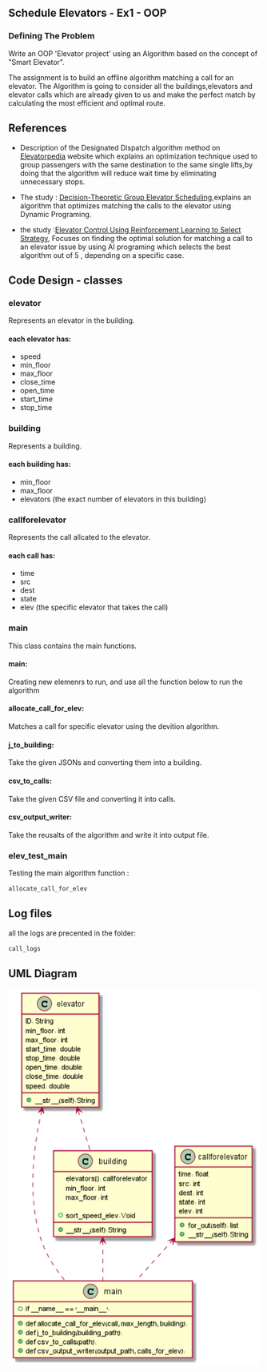 ## Schedule Elevators - Ex1 - OOP

### Defining The Problem
Write an OOP 'Elevator project' using an Algorithm based on the concept of "Smart Elevator". 

The assignment is to build an offline algorithm matching a call for an elevator.
The Algorithm is going to consider all the buildings,elevators and elevator calls which are already given to us and make the perfect match by calculating the most efficient and optimal route.

## References
* Description of the Designated Dispatch algorithm method on [Elevatorpedia](https://elevation.fandom.com/wiki/Destination_dispatch) website which explains an optimization technique used to group passengers with the same destination to the same single lifts,by doing that the algorithm will reduce wait time by eliminating unnecessary stops.

* The study : [Decision-Theoretic Group Elevator Scheduling](https://www.aaai.org/Papers/ICAPS/2003/ICAPS03-014.pdf),explains an algorithm that optimizes matching the calls to the elevator using Dynamic Programing.

* the study :[Elevator Control Using Reinforcement Learning
to Select Strategy](https://www.kth.se/social/files/588617c2f276547fe1dbf8d2/AJanssonKUgglaLingvall_dkand15.pdf), Focuses on finding the optimal solution for matching a call to an elevator issue by using AI programing which selects the best algorithm out of 5 , depending on a specific case.



## Code Design - classes
### elevator 
Represents an elevator in the building.<br/>
#### each elevator has:
* speed <br/>
* min_floor<br/>
* max_floor <br/>
* close_time<br/>
* open_time<br/>
* start_time <br/>
* stop_time<br/>
### building
Represents a building.<br/>
#### each building has:
* min_floor<br/>
* max_floor <br/>
* elevators (the exact number of elevators in this building)<br/>
### callforelevator
Represents the call allcated to the elevator.
#### each call has:
* time<br/>
* src <br/>
* dest <br/>
* state <br/>
* elev (the specific elevator that takes the call)<br/>
### main
This class contains the main functions.
#### main: 
Creating new elemenrs to run, and use all the function below to run the algorithm
#### allocate_call_for_elev:
Matches a call for specific elevator using the devition algorithm.
#### j_to_building: 
Take the given JSONs and converting them into a building.
#### csv_to_calls: 
Take the given CSV file and converting it into calls.
#### csv_output_writer: 
Take the reusalts of the algorithm and write it into output file.
### elev_test_main
Testing the main algorithm function : 
```sh 
allocate_call_for_elev
```

## Log files
all the logs are precented in the folder: 
```sh 
call_logs
```
## UML Diagram
<img src="https://github.com/annapinchuk/ElevatorsEx1/blob/master/UML.png" width="600">
